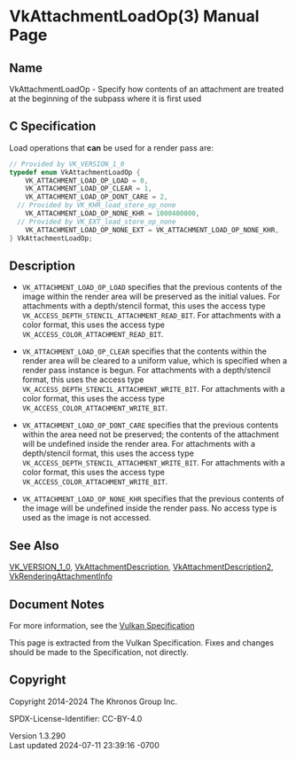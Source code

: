 # VkAttachmentLoadOp(3) Manual Page

## Name

VkAttachmentLoadOp - Specify how contents of an attachment are treated
at the beginning of the subpass where it is first used



## <a href="#_c_specification" class="anchor"></a>C Specification

Load operations that **can** be used for a render pass are:

``` c
// Provided by VK_VERSION_1_0
typedef enum VkAttachmentLoadOp {
    VK_ATTACHMENT_LOAD_OP_LOAD = 0,
    VK_ATTACHMENT_LOAD_OP_CLEAR = 1,
    VK_ATTACHMENT_LOAD_OP_DONT_CARE = 2,
  // Provided by VK_KHR_load_store_op_none
    VK_ATTACHMENT_LOAD_OP_NONE_KHR = 1000400000,
  // Provided by VK_EXT_load_store_op_none
    VK_ATTACHMENT_LOAD_OP_NONE_EXT = VK_ATTACHMENT_LOAD_OP_NONE_KHR,
} VkAttachmentLoadOp;
```

## <a href="#_description" class="anchor"></a>Description

- `VK_ATTACHMENT_LOAD_OP_LOAD` specifies that the previous contents of
  the image within the render area will be preserved as the initial
  values. For attachments with a depth/stencil format, this uses the
  access type `VK_ACCESS_DEPTH_STENCIL_ATTACHMENT_READ_BIT`. For
  attachments with a color format, this uses the access type
  `VK_ACCESS_COLOR_ATTACHMENT_READ_BIT`.

- `VK_ATTACHMENT_LOAD_OP_CLEAR` specifies that the contents within the
  render area will be cleared to a uniform value, which is specified
  when a render pass instance is begun. For attachments with a
  depth/stencil format, this uses the access type
  `VK_ACCESS_DEPTH_STENCIL_ATTACHMENT_WRITE_BIT`. For attachments with a
  color format, this uses the access type
  `VK_ACCESS_COLOR_ATTACHMENT_WRITE_BIT`.

- `VK_ATTACHMENT_LOAD_OP_DONT_CARE` specifies that the previous contents
  within the area need not be preserved; the contents of the attachment
  will be undefined inside the render area. For attachments with a
  depth/stencil format, this uses the access type
  `VK_ACCESS_DEPTH_STENCIL_ATTACHMENT_WRITE_BIT`. For attachments with a
  color format, this uses the access type
  `VK_ACCESS_COLOR_ATTACHMENT_WRITE_BIT`.

- `VK_ATTACHMENT_LOAD_OP_NONE_KHR` specifies that the previous contents
  of the image will be undefined inside the render pass. No access type
  is used as the image is not accessed.

## <a href="#_see_also" class="anchor"></a>See Also

[VK_VERSION_1_0](https://registry.khronos.org/vulkan/specs/1.3-extensions/man/html/VK_VERSION_1_0.html),
[VkAttachmentDescription](https://registry.khronos.org/vulkan/specs/1.3-extensions/man/html/VkAttachmentDescription.html),
[VkAttachmentDescription2](https://registry.khronos.org/vulkan/specs/1.3-extensions/man/html/VkAttachmentDescription2.html),
[VkRenderingAttachmentInfo](https://registry.khronos.org/vulkan/specs/1.3-extensions/man/html/VkRenderingAttachmentInfo.html)

## <a href="#_document_notes" class="anchor"></a>Document Notes

For more information, see the <a
href="https://registry.khronos.org/vulkan/specs/1.3-extensions/html/vkspec.html#VkAttachmentLoadOp"
target="_blank" rel="noopener">Vulkan Specification</a>

This page is extracted from the Vulkan Specification. Fixes and changes
should be made to the Specification, not directly.

## <a href="#_copyright" class="anchor"></a>Copyright

Copyright 2014-2024 The Khronos Group Inc.

SPDX-License-Identifier: CC-BY-4.0

Version 1.3.290  
Last updated 2024-07-11 23:39:16 -0700
